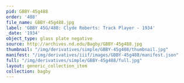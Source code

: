 ```yaml
---
pid: GBBY-45g488
order: '488'
file_name: GBBY-45g488.jpg
label: 'GBBY 45G/488: Clyde Roberts: Track Player - 1934'
_date: '1934'
object_type: glass plate negative
source: http://archives.nd.edu/Bagby/GBBY-45g488.jpg
thumbnail: "/img/derivatives/simple/GBBY-45g488/thumbnail.jpg"
manifest: "/img/derivatives/iiif/images/GBBY-45g488/manifest.json"
full: "/img/derivatives/simple/GBBY-45g488/full.jpg"
layout: generic_collection_item
collection: bagby
---
```

